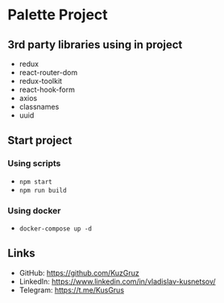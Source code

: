 # Palette Project

## 3rd party libraries using in project

 - redux
 - react-router-dom
 - redux-toolkit
 - react-hook-form
 - axios
 - classnames
 - uuid

## Start project

### Using scripts

 - `npm start`
 - `npm run build`

### Using docker

 - `docker-compose up -d`

## Links

 - GitHub: https://github.com/KuzGruz
 - LinkedIn: https://www.linkedin.com/in/vladislav-kusnetsov/
 - Telegram: https://t.me/KusGrus
